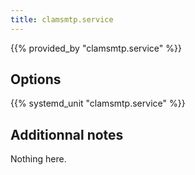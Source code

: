 ```yaml
---
title: clamsmtp.service
---
```


{{% provided_by "clamsmtp.service" %}}

## Options

{{% systemd_unit "clamsmtp.service" %}}

## Additionnal notes

Nothing here.